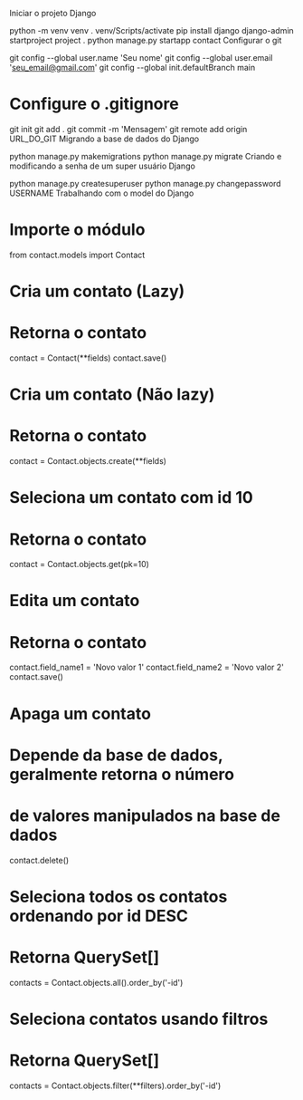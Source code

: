 Iniciar o projeto Django

python -m venv venv
. venv/Scripts/activate
pip install django
django-admin startproject project .
python manage.py startapp contact
Configurar o git

git config --global user.name 'Seu nome'
git config --global user.email 'seu_email@gmail.com'
git config --global init.defaultBranch main
# Configure o .gitignore
git init
git add .
git commit -m 'Mensagem'
git remote add origin URL_DO_GIT
Migrando a base de dados do Django

python manage.py makemigrations
python manage.py migrate
Criando e modificando a senha de um super usuário Django

python manage.py createsuperuser
python manage.py changepassword USERNAME
Trabalhando com o model do Django

# Importe o módulo
from contact.models import Contact
# Cria um contato (Lazy)
# Retorna o contato
contact = Contact(**fields)
contact.save()
# Cria um contato (Não lazy)
# Retorna o contato
contact = Contact.objects.create(**fields)
# Seleciona um contato com id 10
# Retorna o contato
contact = Contact.objects.get(pk=10)
# Edita um contato
# Retorna o contato
contact.field_name1 = 'Novo valor 1'
contact.field_name2 = 'Novo valor 2'
contact.save()
# Apaga um contato
# Depende da base de dados, geralmente retorna o número
# de valores manipulados na base de dados
contact.delete()
# Seleciona todos os contatos ordenando por id DESC
# Retorna QuerySet[]
contacts = Contact.objects.all().order_by('-id')
# Seleciona contatos usando filtros
# Retorna QuerySet[]
contacts = Contact.objects.filter(**filters).order_by('-id')